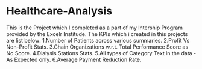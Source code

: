 # Healthcare-Analysis
This is the Project which I completed as a part of my Intership Program provided by the Excelr Institude.
The KPIs which i created in this projects are list below:
1.Number of Patients across various summaries.
2.Profit Vs Non-Profit Stats.
3.Chain Organizations w.r.t. Total Performance Score as No Score.
4.Dialysis Stations Stats.
5.All types of Category Text in the data - As Expected only.
6.Average Payment Reduction Rate.

